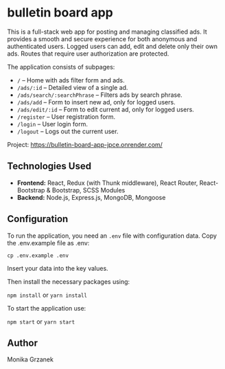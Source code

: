 # bulletin board app
This is a full-stack web app for posting and managing classified ads. It provides a smooth and secure experience for both anonymous and authenticated users. Logged users can add, edit and delete only their own ads. Routes that require user authorization are protected.

The application consists of subpages:
- `/` – Home with ads filter form and ads.
- `/ads/:id` – Detailed view of a single ad.
- `/ads/search/:searchPhrase` – Filters ads by search phrase. 
- `/ads/add` – Form to insert new ad, only for logged users.
- `/ads/edit/:id` – Form to edit current ad, only for logged users.
- `/register` – User registration form.
- `/login` – User login form.
- `/logout` – Logs out the current user.


Project: https://bulletin-board-app-jpce.onrender.com/

## Technologies Used

- **Frontend:** React, Redux (with Thunk middleware),  React Router, React-Bootstrap & Bootstrap, SCSS Modules
- **Backend:** Node.js, Express.js, MongoDB, Mongoose

## Configuration
To run the application, you need an `.env` file with configuration data.
Copy the .env.example file as .env:

`cp .env.example .env`

Insert your data into the key values.

Then install the necessary packages using:

`npm install`
or
`yarn install`

To start the application use: 

`npm start`
or
`yarn start`

## Author

Monika Grzanek

